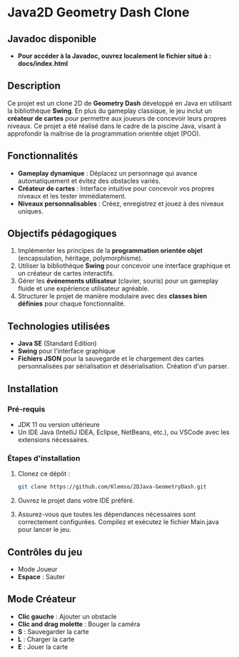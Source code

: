 # Java2D Geometry Dash Clone

## Javadoc disponible
- **Pour accéder à la Javadoc, ouvrez localement le fichier situé à : docs/index.html**

## Description
Ce projet est un clone 2D de **Geometry Dash** développé en Java en utilisant la bibliothèque **Swing**. En plus du gameplay classique, le jeu inclut un **créateur de cartes** pour permettre aux joueurs de concevoir leurs propres niveaux. Ce projet a été réalisé dans le cadre de la piscine Java, visant à approfondir la maîtrise de la programmation orientée objet (POO).

## Fonctionnalités
- **Gameplay dynamique** : Déplacez un personnage qui avance automatiquement et évitez des obstacles variés.
- **Créateur de cartes** : Interface intuitive pour concevoir vos propres niveaux et les tester immédiatement.
- **Niveaux personnalisables** : Créez, enregistrez et jouez à des niveaux uniques.
  
## Objectifs pédagogiques
1. Implémenter les principes de la **programmation orientée objet** (encapsulation, héritage, polymorphisme).
2. Utiliser la bibliothèque **Swing** pour concevoir une interface graphique et un créateur de cartes interactifs.
3. Gérer les **événements utilisateur** (clavier, souris) pour un gameplay fluide et une expérience utilisateur agréable.
4. Structurer le projet de manière modulaire avec des **classes bien définies** pour chaque fonctionnalité.

## Technologies utilisées
- **Java SE** (Standard Edition)
- **Swing** pour l'interface graphique
- **Fichiers JSON** pour la sauvegarde et le chargement des cartes personnalisées par sérialisation et désérialisation. Création d'un parser.

## Installation

### Pré-requis
- JDK 11 ou version ultérieure
- Un IDE Java (IntelliJ IDEA, Eclipse, NetBeans, etc.), ou VSCode avec les extensions nécessaires.

### Étapes d'installation
1. Clonez ce dépôt :
   ```bash
   git clone https://github.com/Klemso/2DJava-GeometryDash.git 
   ```
2. Ouvrez le projet dans votre IDE préféré.

3. Assurez-vous que toutes les dépendances nécessaires sont correctement configurées.
    Compilez et exécutez le fichier Main.java pour lancer le jeu.


## Contrôles du jeu
- Mode Joueur
- **Espace** : Sauter

## Mode Créateur
- **Clic gauche** : Ajouter un obstacle
- **Clic and drag molette** : Bouger la caméra
- **S** : Sauvegarder la carte
- **L** : Charger la carte
- **E** : Jouer la carte
